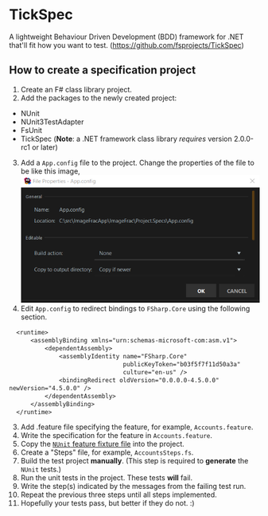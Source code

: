 # TickSpec

A lightweight Behaviour Driven Development (BDD) framework for .NET that'll fit how you want to test. (https://github.com/fsprojects/TickSpec)

## How to create a specification project

1. Create an F# class library project.
2. Add the packages to the newly created project:
  - NUnit
  - NUnit3TestAdapter
  - FsUnit
  - TickSpec (**Note**: a .NET framework class library *requires* version 2.0.0-rc1 or later)
3. Add a `App.config` file to the project. Change the properties of the file to be like this image, ![App.config properties](./TickSpec-AppConfig-Properties.png)
4. Edit `App.config` to redirect bindings to `FSharp.Core` using the following section.
  ```
    <runtime>
        <assemblyBinding xmlns="urn:schemas-microsoft-com:asm.v1">
            <dependentAssembly>
                <assemblyIdentity name="FSharp.Core"
                                  publicKeyToken="b03f5f7f11d50a3a"
                                  culture="en-us" />
                <bindingRedirect oldVersion="0.0.0.0-4.5.0.0" newVersion="4.5.0.0" />
            </dependentAssembly>
        </assemblyBinding>
    </runtime>

  ```
3. Add .feature file specifying the feature, for example, ``Accounts.feature``.
4. Write the specification for the feature in ``Accounts.feature``.
5. Copy the [`NUnit` feature fixture file](https://github.com/fsprojects/TickSpec/blob/master/Examples/ByFramework/NUnit/FSharp.NUnit/FeatureFixture.fs) into the project.
6. Create a "Steps" file, for example, ``AccountsSteps.fs``.
7. Build the test project **manually**. (This step is required to **generate** the `NUnit` tests.)
8. Run the unit tests in the project. These tests **will** fail.
9. Write the step(s) indicated by the messages from the failing test run.
10. Repeat the previous three steps until all steps implemented.
11. Hopefully your tests pass, but better if they do not. :)
